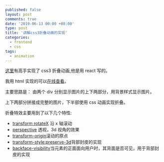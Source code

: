 ```yaml
---
published: false
layout: post
comments: true
date: '2019-06-13 00:00 +08:00'
type: post
title: '讲解css3折叠动画的实现'
categories:
  - frontend
  - css
tags:
  - animation
---
```


[这里](https://www.joshwcomeau.com/posts/folding-the-dom/)有高手实现了 css3 折叠动画,他是用 react 写的。

我用 html 实现的可以[在线查看](https://imhazige.github.io/html-examples/css-animation-folding/index.html)。

主要思路是：
由两个 div 分别显示图片的上下两部分，用背景样式显示图片。

上下两部分拼接成完整的图片，下半部使用 css 动画实现折叠。

折叠特效主要用到了以下几个特性:

- [transform rotateX](https://developer.mozilla.org/en-US/docs/Web/CSS/transform) 沿 x 轴滚动
- [perspective](https://developer.mozilla.org/en-US/docs/Web/CSS/perspective) 透视，3d 视角的效果
- [transform-origin](https://developer.mozilla.org/en-US/docs/Web/CSS/transform-origin)滚动的原点
- [transform-style:preserve-3d](https://developer.mozilla.org/en-US/docs/Web/CSS/transform-style)背部封皮的实现
- [backface-visibility](https://developer.mozilla.org/en-US/docs/Web/CSS/backface-visibility)当元素的正面面向用户时，其背面是否可见，用于背部封皮的实现

